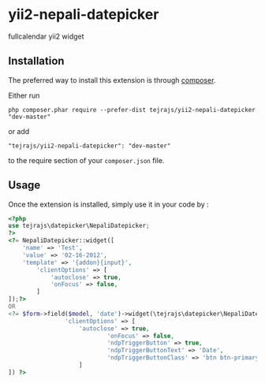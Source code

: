 # yii2-nepali-datepicker
fullcalendar yii2 widget

Installation
------------

The preferred way to install this extension is through [composer](http://getcomposer.org/download/).

Either run

```
php composer.phar require --prefer-dist tejrajs/yii2-nepali-datepicker "dev-master"
```

or add

```
"tejrajs/yii2-nepali-datepicker": "dev-master"
```

to the require section of your `composer.json` file.


Usage
-----

Once the extension is installed, simply use it in your code by  :

```php 
<?php
use tejrajs\datepicker\NepaliDatepicker;
?>
<?= NepaliDatepicker::widget([
	'name' => 'Test',
	'value' => '02-16-2012',
	'template' => '{addon}{input}',
        'clientOptions' => [
            'autoclose' => true,
            'onFocus' => false,
        ]
]);?>
OR
<?= $form->field($model, 'date')->widget(\tejrajs\datepicker\NepaliDatepicker::className(),[
           		'clientOptions' => [
					'autoclose' => true,
              				'onFocus' => false,
               				'ndpTriggerButton' => true,
               				'ndpTriggerButtonText' => 'Date',
              				'ndpTriggerButtonClass' => 'btn btn-primary btn-sm'
               		]
]) ?>
```
